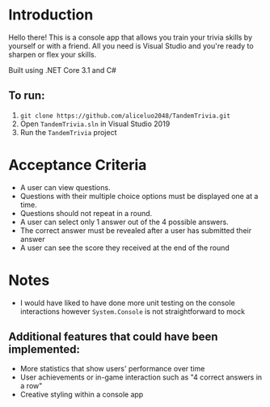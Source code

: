 # Introduction
Hello there! This is a console app that allows you train your trivia skills by yourself or with a friend. All you need is Visual Studio and you're ready to sharpen or flex your skills. 

Built using .NET Core 3.1 and C# 

## To run:

1.  `git clone https://github.com/aliceluo2048/TandemTrivia.git`
2. Open `TandemTrivia.sln` in Visual Studio 2019
3. Run the `TandemTrivia` project

# Acceptance Criteria
* A user can view questions.
* Questions with their multiple choice options must be displayed one at a time.
* Questions should not repeat in a round.
* A user can select only 1 answer out of the 4 possible answers.
* The correct answer must be revealed after a user has submitted their answer
* A user can see the score they received at the end of the round

# Notes
* I would have liked to have done more unit testing on the console interactions however `System.Console` is not straightforward to mock

## Additional features that could have been implemented:
* More statistics that show users' performance over time
* User achievements or in-game interaction such as "4 correct answers in a row"
* Creative styling within a console app